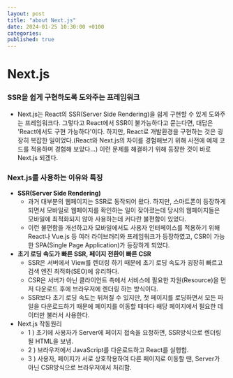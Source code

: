 ```yaml
---
layout: post
title: "about Next.js"
date: 2024-01-25 10:30:00 +0100
categories:
published: true
---
```


# Next.js

### **SSR을 쉽게 구현하도록 도와주는 프레임워크**

- Next.js는 React의 SSR(Server Side Rendering)을 쉽게 구현할 수 있게 도와주는 프레임워크다. 그렇다고 React에서 SSR이 불가능하다고 묻는다면, 대답은 'React에서도 구현 가능하다'이다. 하지만, React로 개발환경을 구현하는 것은 굉장히 복잡한 일이었다.(React와 Next.js의 차이를 경험해보기 위해 사전에 예제 코드를 적용하며 경험해 보았다...) 이런 문제를 해결하기 위해 등장한 것이 바로 Next.js 되겠다.

### **Next.js를 사용하는 이유와 특징**

- **SSR(Server Side Rendering)**
  - 과거 대부분의 웹페이지는 SSR로 동작되어 왔다. 하지만, 스마트폰이 등장하게 되면서 모바일로 웹페이지를 확인하는 일이 잦아졌는데 당시의 웹페이지들은 모바일에 최적화되지 않아 사용하는데 커다란 불편함이 있었다.
  - 이런 불편함을 개선하고자 모바일에서도 사용자 인터페이스를 적용하기 위해 React나 Vue.js 등 여러 라이브러리와 프레임워크가 등장하였고, CSR이 가능한 SPA(Single Page Application)가 등장하게 되었다.
- **초기 로딩 속도가 빠른 SSR, 페이지 전환이 빠른 CSR**
  - SSR은 서버에서 View를 렌더링 하기 때문에 초기 로딩 속도가 굉장히 빠르고 검색 엔진 최적화(SEO)에 유리하다.
  - CSR은 서버가 아닌 클라이언트 측에서 서비스에 필요한 자원(Resource)을 먼저 다운로드 후에 브라우저에 렌더링 하는 방식이다.
  - SSR보다 초기 로딩 속도는 뒤쳐질 수 있지만, 첫 페이지를 로딩하면서 모든 파일을 다운로드하기 때문에 페이지를 이동할 때마다 해당 페이지에서 필요한 데이터만 불러서 사용한다.
- Next.js 작동원리
  - 1 ) 초기에 사용자가 Server에 페이지 접속을 요청하면, SSR방식으로 렌더링 될 HTML을 보냄.
  - 2 ) 브라우저에서 JavaScript를 다운로드하고 React를 실행함.
  - 3 ) 사용자, 페이지가 서로 상호작용하여 다른 페이지로 이동할 땐, Server가 아닌 CSR방식으로 브라우저에서 처리함.

